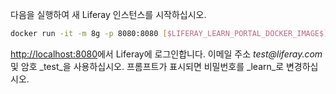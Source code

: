 다음을 실행하여 새 Liferay 인스턴스를 시작하십시오.

```bash
docker run -it -m 8g -p 8080:8080 [$LIFERAY_LEARN_PORTAL_DOCKER_IMAGE$]
```

<http://localhost:8080>에서 Liferay에 로그인합니다. 이메일 주소 _test@liferay.com_ 및 암호 _test_을 사용하십시오. 프롬프트가 표시되면 비밀번호를 _learn_로 변경하십시오.
